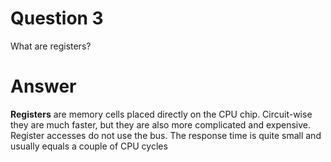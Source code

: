 
# Question 3


What are registers?


# Answer




__Registers__ are memory cells placed directly on the CPU chip. Circuit-wise
they are much faster, but they are also more complicated and expensive. Register
accesses do not use the bus. The response time is quite small and usually equals
a couple of CPU cycles





       